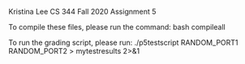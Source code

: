 Kristina Lee
CS 344
Fall 2020
Assignment 5

To compile these files, please run the command:
  bash compileall

To run the grading script, please run: 
  ./p5testscript RANDOM_PORT1 RANDOM_PORT2 > mytestresults 2>&1